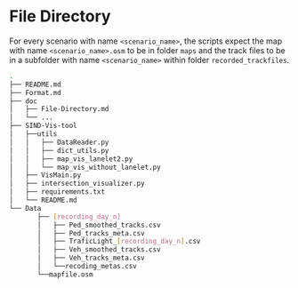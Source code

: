# File Directory

For every scenario with name `<scenario_name>`, the scripts expect the map with name `<scenario_name>.osm` to be in folder `maps` and the track files to be in a subfolder with name `<scenario_name>` within folder `recorded_trackfiles`.

```bash
.
├── README.md
├── Format.md
├── doc
│   ├── File-Directory.md
│   └── ...
├── SIND-Vis-tool
│   ├──utils
│   │   ├── DataReader.py
│   │   ├── dict_utils.py
│   │   ├── map_vis_lanelet2.py
│   │   └── map_vis_without_lanelet.py 
│   ├── VisMain.py
│   ├── intersection_visualizer.py
│   ├── requirements.txt
│   └── README.md
└── Data
       ├── [recording_day_n] 
       │   ├── Ped_smoothed_tracks.csv
       │   ├── Ped_tracks_meta.csv
       │   ├── TraficLight_[recording_day_n].csv
       │   ├── Veh_smoothed_tracks.csv
       │   ├── Veh_tracks_meta.csv
       │   └──recoding_metas.csv
       └──mapfile.osm

```
